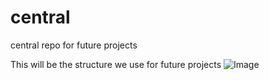 central
=======

central repo for future projects


This will be the structure we use for future projects
![Image](/blob/develop/git-model%402x.png?raw=true)
